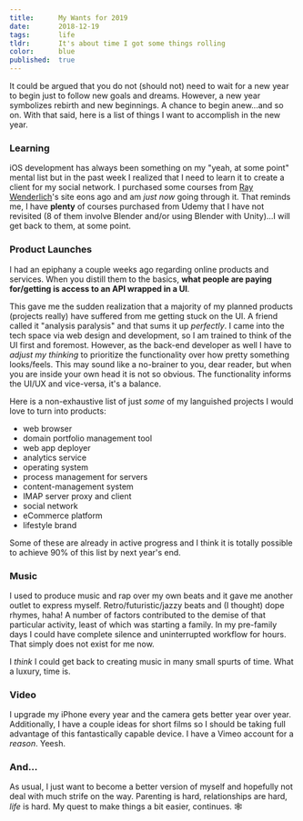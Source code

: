 ```yaml
---
title:      My Wants for 2019
date:       2018-12-19
tags:       life
tldr:       It's about time I got some things rolling
color:      blue
published:  true
---
```


It could be argued that you do not (should not) need to wait for a new year to begin just to follow new goals and dreams. However, a new year symbolizes rebirth and new beginnings. A chance to begin anew...and so on. With that said, here is a list of things I want to accomplish in the new year.

### Learning

iOS development has always been something on my "yeah, at some point" mental list but in the past week I realized that I need to learn it to create a client for my social network. I purchased some courses from [Ray Wenderlich](https://store.raywenderlich.com)'s site eons ago and am _just now_ going through it. That reminds me, I have **plenty** of courses purchased from Udemy that I have not revisited (8 of them involve Blender and/or using Blender with Unity)...I will get back to them, at some point.

### Product Launches

I had an epiphany a couple weeks ago regarding online products and services. When you distill them to the basics, **what people are paying for/getting is access to an API wrapped in a UI**.

This gave me the sudden realization that a majority of my planned products (projects really) have suffered from me getting stuck on the UI. A friend called it "analysis paralysis" and that sums it up _perfectly_. I came into the tech space via web design and development, so I am trained to think of the UI first and foremost. However, as the back-end developer as well I have to _adjust my thinking_ to prioritize the functionality over how pretty something looks/feels. This may sound like a no-brainer to you, dear reader, but when you are inside your own head it is not so obvious. The functionality informs the UI/UX and vice-versa, it's a balance.

Here is a non-exhaustive list of just _some_ of my languished projects I would love to turn into products:

- web browser
- domain portfolio management tool
- web app deployer
- analytics service
- operating system
- process management for servers
- content-management system
- IMAP server proxy and client
- social network
- eCommerce platform
- lifestyle brand

Some of these are already in active progress and I think it is totally possible to achieve 90% of this list by next year's end.

### Music

I used to produce music and rap over my own beats and it gave me another outlet to express myself. Retro/futuristic/jazzy beats and (I thought) dope rhymes, haha! A number of factors contributed to the demise of that particular activity, least of which was starting a family. In my pre-family days I could have complete silence and uninterrupted workflow for hours. That simply does not exist for me now.

I _think_ I could get back to creating music in many small spurts of time. What a luxury, time is.

### Video

I upgrade my iPhone every year and the camera gets better year over year. Additionally, I have a couple ideas for short films so I should be taking full advantage of this fantastically capable device. I have a Vimeo account for a _reason_. Yeesh.

### And...

As usual, I just want to become a better version of myself and hopefully not deal with much strife on the way. Parenting is hard, relationships are hard, _life_ is hard. My quest to make things a bit easier, continues. 🕸
